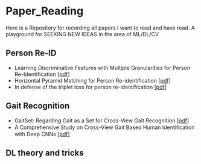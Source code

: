 # Paper_Reading
Here is a Repository for recording all papers I want to read and have read. A playground for SEEKING NEW IDEAS in the area of ML/DL/CV

## Person Re-ID 
- Learning Discriminative Features with Multiple Granularities for Person Re-Identification [[pdf]](https://arxiv.org/pdf/1804.01438.pdf)
- Horizontal Pyramid Matching for Person Re-identification [[pdf]](https://arxiv.org/pdf/1804.05275.pdf)
- In defense of the triplet loss for person re-identification [[pdf]](https://arxiv.org/pdf/1703.07737)

## Gait Recognition
- GaitSet: Regarding Gait as a Set for Cross-View Gait Recognition [[pdf]](https://arxiv.org/pdf/1811.06186.pdf)
- A Comprehensive Study on Cross-View Gait Based Human Identiﬁcation with Deep CNNs [[pdf]](http://www.ee.cuhk.edu.hk/~xgwang/papers/wuHWWTtpami16.pdf)

## DL theory and tricks
